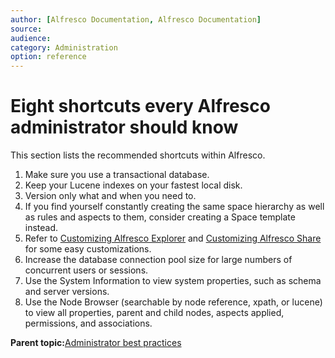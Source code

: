 ```yaml
---
author: [Alfresco Documentation, Alfresco Documentation]
source: 
audience: 
category: Administration
option: reference
---
```


# Eight shortcuts every Alfresco administrator should know

This section lists the recommended shortcuts within Alfresco.

1.  Make sure you use a transactional database.
2.  Keep your Lucene indexes on your fastest local disk.
3.  Version only what and when you need to.
4.  If you find yourself constantly creating the same space hierarchy as well as rules and aspects to them, consider creating a Space template instead.
5.  Refer to [Customizing Alfresco Explorer](../tasks/webclient-customize.md) and [Customizing Alfresco Share](../tasks/share-customize.md) for some easy customizations.
6.  Increase the database connection pool size for large numbers of concurrent users or sessions.
7.  Use the System Information to view system properties, such as schema and server versions.
8.  Use the Node Browser \(searchable by node reference, xpath, or lucene\) to view all properties, parent and child nodes, aspects applied, permissions, and associations.

**Parent topic:**[Administrator best practices](../concepts/admin-best-practice.md)

